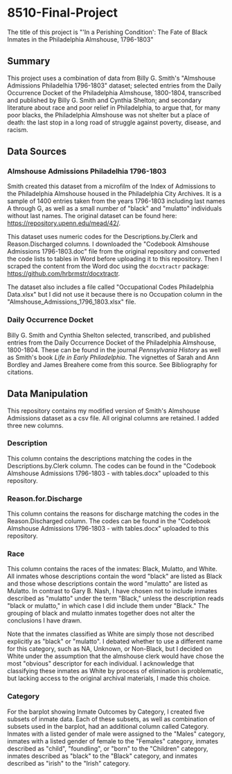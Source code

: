 # 8510-Final-Project
The title of this project is "'In a Perishing Condition': The Fate of Black Inmates in the Philadelphia Almshouse, 1796-1803"

## Summary
This project uses a combination of data from Billy G. Smith's "Almshouse Admissions Philadelhia 1796-1803" dataset; selected entries from the Daily Occurrence Docket of the Philadelphia Almshouse, 1800-1804, transcribed and published by Billy G. Smith and Cynthia Shelton; and secondary literature about race and poor relief in Philadelphia, to argue that, for many poor blacks, the Philadelphia Almshouse was not shelter but a place of death: the last stop in a long road of struggle against poverty, disease, and racism.

## Data Sources

### Almshouse Admissions Philadelhia 1796-1803
Smith created this dataset from a microfilm of the Index of Admissions to the Philadelphia Almshouse housed in the Philadelphia City Archives. It is a sample of 1400 entries taken from the years 1796-1803 including last names A through G, as well as a small number of "black" and "mulatto" individuals without last names. The original dataset can be found here: https://repository.upenn.edu/mead/42/.

This dataset uses numeric codes for the Descriptions.by.Clerk and Reason.Discharged columns. I downloaded the "Codebook Almshouse Admissions 1796-1803.doc" file from the original repository and converted the code lists to tables in Word before uploading it to this repository. Then I scraped the content from the Word doc using the `docxtractr` package: https://github.com/hrbrmstr/docxtractr.

The dataset also includes a file called "Occupational Codes Philadelphia Data.xlsx" but I did not use it because there is no Occupation column in the "Almshouse_Admissions_1796_1803.xlsx" file.

### Daily Occurrence Docket
Billy G. Smith and Cynthia Shelton selected, transcribed, and published entries from the Daily Occurrence Docket of the Philadelphia Almshouse, 1800-1804. These can be found in the journal *Pennsylvania History* as well as Smith's book *Life in Early Philadelphia*. The vignettes of Sarah and Ann Bordley and James Breahere come from this source. See Bibliography for citations.

## Data Manipulation
This repository contains my modified version of Smith's Almshouse Admissions dataset as a csv file. All original columns are retained. I added three new columns.

### Description
This column contains the descriptions matching the codes in the Descriptions.by.Clerk column. The codes can be found in the "Codebook Almshouse Admissions 1796-1803 - with tables.docx" uploaded to this repository.

### Reason.for.Discharge
This column contains the reasons for discharge matching the codes in the Reason.Discharged column. The codes can be found in the "Codebook Almshouse Admissions 1796-1803 - with tables.docx" uploaded to this repository.

### Race
This column contains the races of the inmates: Black, Mulatto, and White. All inmates whose descriptions contain the word "black" are listed as Black and those whose descriptions contain the word "mulatto" are listed as Mulatto. In contrast to Gary B. Nash, I have chosen not to include inmates described as "mulatto" under the term "Black," unless the description reads "black or mulatto," in which case I did include them under "Black." The grouping of black and mulatto inmates together does not alter the conclusions I have drawn.

Note that the inmates classified as White are simply those not described explicitly as "black" or "mulatto". I debated whether to use a different name for this category, such as NA, Unknown, or Non-Black, but I decided on White under the assumption that the almshouse clerk would have chose the most "obvious" descriptor for each individual. I acknowledge that classifying these inmates as White by process of elimination is problematic, but lacking access to the original archival materials, I made this choice.

### Category
For the barplot showing Inmate Outcomes by Category, I created five subsets of inmate data. Each of these subsets, as well as combination of subsets used in the barplot, had an additional column called Category. Inmates with a listed gender of male were assigned to the "Males" category, inmates with a listed gender of female to the "Females" category, inmates described as "child", "foundling", or "born" to the "Children" category, inmates described as "black" to the "Black" category, and inmates described as "irish" to the "Irish" category.